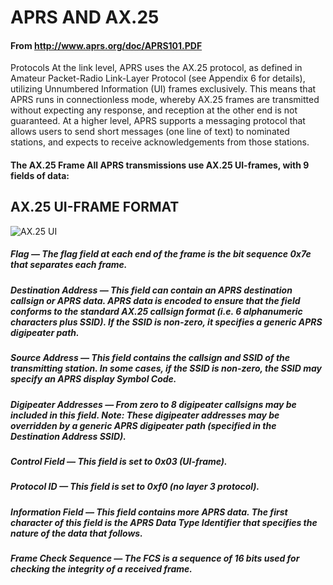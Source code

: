 # APRS AND AX.25
#### From http://www.aprs.org/doc/APRS101.PDF

Protocols At the link level, APRS uses the AX.25 protocol, as defined in Amateur
Packet-Radio Link-Layer Protocol (see Appendix 6 for details), utilizing
Unnumbered Information (UI) frames exclusively. This means that APRS
runs in connectionless mode, whereby AX.25 frames are transmitted without
expecting any response, and reception at the other end is not guaranteed.
At a higher level, APRS supports a messaging protocol that allows users to
send short messages (one line of text) to nominated stations, and expects to
receive acknowledgements from those stations.

#### The AX.25 Frame All APRS transmissions use AX.25 UI-frames, with 9 fields of data:
## AX.25 UI-FRAME FORMAT

![AX.25 UI](https://raw.githubusercontent.com/stonepresto/pharah/master/ref/aprs_ax25.png)

##### **Flag** — The flag field at each end of the frame is the bit sequence 0x7e that separates each frame.

##### **Destination Address** — This field can contain an APRS destination callsign or APRS data. APRS data is encoded to ensure that the field conforms to the standard AX.25 callsign format (i.e. 6 alphanumeric characters plus SSID). If the SSID is non-zero, it specifies a generic APRS digipeater path.

##### **Source Address** — This field contains the callsign and SSID of the transmitting station. In some cases, if the SSID is non-zero, the SSID may specify an APRS display Symbol Code.

##### **Digipeater Addresses** — From zero to 8 digipeater callsigns may be included in this field. Note: These digipeater addresses may be overridden by a generic APRS digipeater path (specified in the Destination Address SSID).

##### **Control Field** — This field is set to 0x03 (UI-frame).

##### **Protocol ID** — This field is set to 0xf0 (no layer 3 protocol).

##### **Information Field** — This field contains more APRS data. The first character of this field is the APRS Data Type Identifier that specifies the nature of the data that follows.

##### **Frame Check Sequence** — The FCS is a sequence of 16 bits used for checking the integrity of a received frame.
